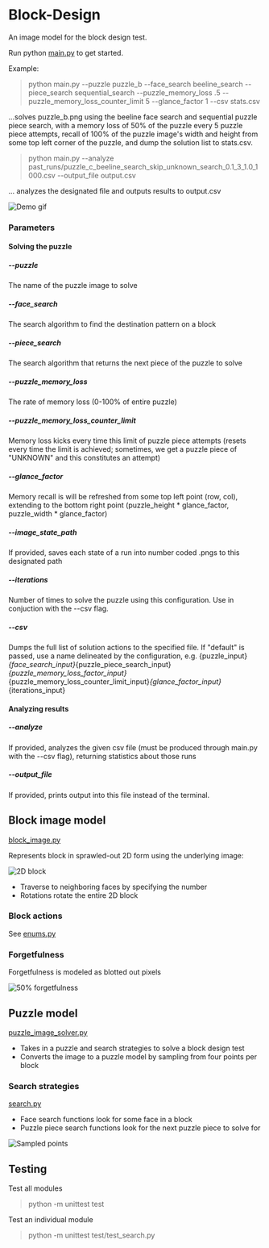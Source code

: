 # Block-Design

An image model for the block design test.

Run python [main.py](https://github.com/v-y-l/Block-Design/blob/main/src/main.py) to get started.

Example:

> python main.py --puzzle puzzle_b --face_search beeline_search --piece_search sequential_search
> --puzzle_memory_loss .5 --puzzle_memory_loss_counter_limit 5 --glance_factor 1 --csv stats.csv

...solves puzzle_b.png using the beeline face search and sequential puzzle piece search, with a memory loss of 50% of the puzzle every 5 puzzle piece attempts, recall of 100% of the puzzle image's width and height from some top left corner of the puzzle, and dump the solution list to stats.csv.

> python main.py --analyze past_runs/puzzle_c_beeline_search_skip_unknown_search_0.1_3_1.0_1000.csv --output_file output.csv

... analyzes the designated file and outputs results to output.csv

![Demo gif](https://github.com/v-y-l/Block-Design/blob/main/assets/cli_demo.gif)

### Parameters

#### Solving the puzzle

##### --puzzle
The name of the puzzle image to solve

##### --face_search
The search algorithm to find the destination pattern on a block

##### --piece_search
The search algorithm that returns the next piece of the puzzle to solve

##### --puzzle_memory_loss
The rate of memory loss (0-100% of entire puzzle)

##### --puzzle_memory_loss_counter_limit
Memory loss kicks every time this limit of puzzle piece attempts (resets every time the limit is achieved; sometimes, we get a puzzle piece of "UNKNOWN" and this constitutes an attempt)

##### --glance_factor
Memory recall is will be refreshed from some top left point (row, col), extending to the bottom right point (puzzle_height * glance_factor, puzzle_width * glance_factor)

##### --image_state_path
If provided, saves each state of a run into number coded .pngs to this designated path

##### --iterations
Number of times to solve the puzzle using this configuration. Use in conjuction with the --csv flag.

##### --csv
Dumps the full list of solution actions to the specified file. If "default" is passed, use a name delineated by the configuration, e.g. {puzzle_input}_{face_search_input}_{puzzle_piece_search_input}_{puzzle_memory_loss_factor_input}_{puzzle_memory_loss_counter_limit_input}_{glance_factor_input}_{iterations_input}

#### Analyzing results

##### --analyze
If provided, analyzes the given csv file (must be produced through main.py with the --csv flag), returning statistics about those runs

##### --output_file
If provided, prints output into this file instead of the terminal.

## Block image model

[block_image.py](https://github.com/v-y-l/Block-Design/blob/main/src/block_image.py)

Represents block in sprawled-out 2D form using the underlying image:

![2D block](https://github.com/v-y-l/Block-Design/blob/main/assets/labeled_block.png)

* Traverse to neighboring faces by specifying the number
* Rotations rotate the entire 2D block

### Block actions

See [enums.py](https://github.com/v-y-l/Block-Design/blob/main/src/utils/enums.py#L25)

### Forgetfulness

Forgetfulness is modeled as blotted out pixels

![50% forgetfulness](https://github.com/v-y-l/Block-Design/blob/main/assets/50_percent_forgotten_puzzle.png)

## Puzzle model

[puzzle_image_solver.py](https://github.com/v-y-l/Block-Design/blob/main/src/puzzle_image_solver.py)

* Takes in a puzzle and search strategies to solve a block design test
* Converts the image to a puzzle model by sampling from four points per block

### Search strategies

[search.py](https://github.com/v-y-l/Block-Design/blob/main/src/search.py)

* Face search functions look for some face in a block
* Puzzle piece search functions look for the next puzzle piece to solve for

![Sampled points](https://github.com/v-y-l/Block-Design/blob/main/assets/puzzle_image_marks.png)

## Testing

Test all modules
> python -m unittest test

Test an individual module
> python -m unittest test/test_search.py
